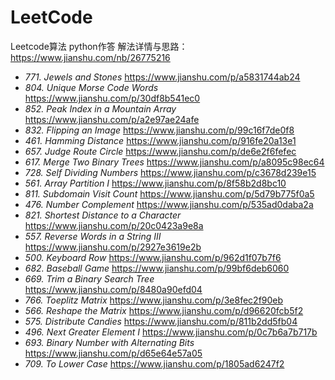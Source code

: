 # LeetCode
Leetcode算法  python作答
解法详情与思路：<https://www.jianshu.com/nb/26775216>

- *771. Jewels and Stones*     <https://www.jianshu.com/p/a5831744ab24>
- *804. Unique Morse Code Words* <https://www.jianshu.com/p/30df8b541ec0>
- *852. Peak Index in a Mountain Array* <https://www.jianshu.com/p/a2e97ae24afe>
- *832. Flipping an Image* <https://www.jianshu.com/p/99c16f7de0f8>
- *461. Hamming Distance* <https://www.jianshu.com/p/916fe20a13e1>
- *657. Judge Route Circle* <https://www.jianshu.com/p/de6e2f6fefec>
- *617. Merge Two Binary Trees* <https://www.jianshu.com/p/a8095c98ec64>
- *728. Self Dividing Numbers* <https://www.jianshu.com/p/c3678d239e15>
- *561. Array Partition I* <https://www.jianshu.com/p/8f58b2d8bc10>
- *811. Subdomain Visit Count* <https://www.jianshu.com/p/5d79b775f0a5>
- *476. Number Complement* <https://www.jianshu.com/p/535ad0daba2a>
- *821. Shortest Distance to a Character* <https://www.jianshu.com/p/20c0423a9e8a>
- *557. Reverse Words in a String III* <https://www.jianshu.com/p/2927e3619e2b>
- *500. Keyboard Row* <https://www.jianshu.com/p/962d1f07b7f6>
- *682. Baseball Game* <https://www.jianshu.com/p/99bf6deb6060>
- *669. Trim a Binary Search Tree* <https://www.jianshu.com/p/8480a90efd04>
- *766. Toeplitz Matrix* <https://www.jianshu.com/p/3e8fec2f90eb>
- *566. Reshape the Matrix* <https://www.jianshu.com/p/d96620fcb5f2>
- *575. Distribute Candies* <https://www.jianshu.com/p/811b2dd5fb04>
- *496. Next Greater Element I* <https://www.jianshu.com/p/0c7b6a7b717b>
- *693. Binary Number with Alternating Bits* <https://www.jianshu.com/p/d65e64e57a05>
- *709. To Lower Case* <https://www.jianshu.com/p/1805ad6247f2>